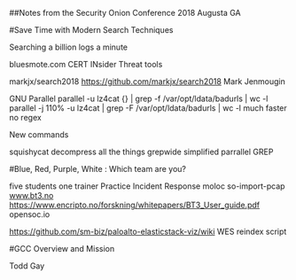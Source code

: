 ##Notes from the Security Onion Conference 2018 Augusta GA

#Save Time with Modern Search Techniques 

Searching a billion logs a minute

bluesmote.com
CERT INsider Threat tools

markjx/search2018
https://github.com/markjx/search2018
Mark Jenmougin

GNU Parallel
   parallel -u lz4cat {} \| grep -f /var/opt/ldata/badurls | wc -l
   parallel -j 110% -u lz4cat \| grep -F /var/opt/ldata/badurls | wc -l
    much faster no regex
    
New commands 

   squishycat     decompress all the things
   grepwide       simplified parrallel GREP    

#Blue, Red, Purple, White : Which team are you?

five students one trainer 
    Practice Incident Response
    moloc 
    so-import-pcap
    www.bt3.no
    https://www.encripto.no/forskning/whitepapers/BT3_User_guide.pdf
    opensoc.io
 
https://github.com/sm-biz/paloalto-elasticstack-viz/wiki
WES reindex script

#GCC Overview and Mission

Todd Gay

